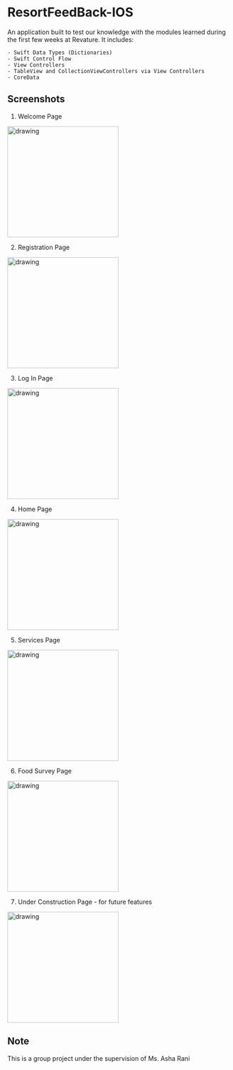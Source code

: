 #  ResortFeedBack-IOS

An application built to test our knowledge with the modules learned during the first few weeks at Revature. It includes:

    - Swift Data Types (Dictionaries)
    - Swift Control Flow
    - View Controllers
    - TableView and CollectionViewControllers via View Controllers
    - CoreData

## Screenshots

1. Welcome Page

<img src="Images/welcome.png" alt="drawing" width="250"/>

2. Registration Page

<img src="Images/register.png" alt="drawing" width="250"/>

3. Log In Page

<img src="Images/login.png" alt="drawing" width="250"/>

4. Home Page

<img src="Images/home.png" alt="drawing" width="250"/>

5. Services Page

<img src="Images/surveyItem.png" alt="drawing" width="250"/>

6. Food Survey Page

<img src="Images/foodSurvey.png" alt="drawing" width="250"/>

7. Under Construction Page - for future features

<img src="Images/underconstruction.png" alt="drawing" width="250"/>




## Note
This is a group project under the supervision of Ms. Asha Rani

